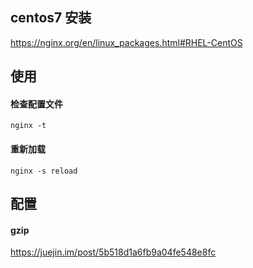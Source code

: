 
## centos7 安装

https://nginx.org/en/linux_packages.html#RHEL-CentOS

## 使用

#### 检查配置文件

```shell
nginx -t
```

#### 重新加载

```shell
nginx -s reload
```

## 配置

#### gzip

https://juejin.im/post/5b518d1a6fb9a04fe548e8fc

